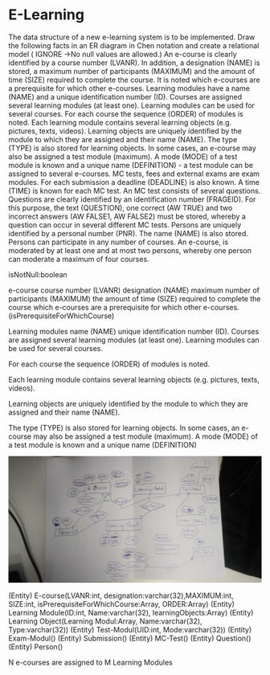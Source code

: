 # E-Learning

The data structure of a new e-learning system is to be implemented. 
Draw the following facts in an ER diagram in Chen notation and create a relational 
model ( IGNORE ->No null values are allowed.)
An e-course is clearly identified by a course number (LVANR). In addition, 
a designation (NAME) is stored, a maximum number of participants (MAXIMUM) and the 
amount of time (SIZE) required to complete the course. It is noted which e-courses 
are a prerequisite for which other e-courses.
Learning modules have a name (NAME) and a unique identification number (ID). 
Courses are assigned several learning modules (at least one). Learning modules can 
be used for several courses. For each course the sequence (ORDER) of modules is noted.
Each learning module contains several learning objects (e.g. pictures, texts, videos). 
Learning objects are uniquely identified by the module to which they are assigned 
and their name (NAME). The type (TYPE) is also stored for learning objects.
In some cases, an e-course may also be assigned a test module (maximum). A mode 
(MODE) of a test module is known and a unique name (DEFINITION) - a test module can 
be assigned to several e-courses. MC tests, fees and external exams are exam modules. 
For each submission a deadline (DEADLINE) is also known. A time (TIME) is known for 
each MC test. An MC test consists of several questions. Questions are clearly identified 
by an identification number (FRAGEID). For this purpose, the text (QUESTION), one 
correct (AW TRUE) and two incorrect answers (AW FALSE1, AW FALSE2) must be stored, 
whereby a question can occur in several different MC tests.
Persons are uniquely identified by a personal number (PNR). The name (NAME) is also 
stored. Persons can participate in any number of courses. An e-course, is moderated 
by at least one and at most two persons, whereby one person can moderate a maximum 
of four courses.

isNotNull:boolean

e-course
course number (LVANR) 
designation (NAME)
maximum number of participants (MAXIMUM)
the amount of time (SIZE) required to complete the course
which e-courses are a prerequisite for which other e-courses.(isPrerequisiteForWhichCourse)

Learning modules
name (NAME) 
unique identification number (ID). 
Courses are assigned several learning modules (at least one). 
Learning modules can be used for several courses.
 
For each course the sequence (ORDER) of modules is noted.

Each learning module contains several learning objects (e.g. pictures, texts, videos).
 
Learning objects are uniquely identified by the module to which they are assigned 
and their name (NAME). 

The type (TYPE) is also stored for learning objects.
In some cases, an e-course may also be assigned a test module (maximum). A mode 
(MODE) of a test module is known and a unique name (DEFINITION) 

![ERM](20200220_094624.jpg)

(Entity) E-course(LVANR:int, designation:varchar(32),MAXIMUM:int, SIZE:int, isPrerequisiteForWhichCourse:Array, ORDER:Array)
(Entity) Learning Module(ID:int, Name:varchar(32), learningObjects:Array)
(Entity) Learning Object(Learning Modul:Array, Name:varchar(32), Type:varchar(32))
(Entity) Test-Modul(UID:int, Mode:varchar(32))
(Entity) Exam-Modul()
(Entity) Submission()
(Entity) MC-Test()
(Entity) Question()
(Entity) Person()


N e-courses are assigned to M Learning Modules

